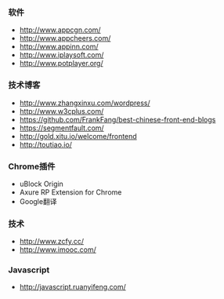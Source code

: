 ### 软件
- http://www.appcgn.com/
- http://www.appcheers.com/
- http://www.appinn.com/
- http://www.iplaysoft.com/
- http://www.potplayer.org/

### 技术博客
- http://www.zhangxinxu.com/wordpress/
- http://www.w3cplus.com/
- https://github.com/FrankFang/best-chinese-front-end-blogs
- https://segmentfault.com/
- http://gold.xitu.io/welcome/frontend
- http://toutiao.io/

### Chrome插件
- uBlock Origin
- Axure RP Extension for Chrome
- Google翻译

### 技术
- http://www.zcfy.cc/
- http://www.imooc.com/

### Javascript
- http://javascript.ruanyifeng.com/

